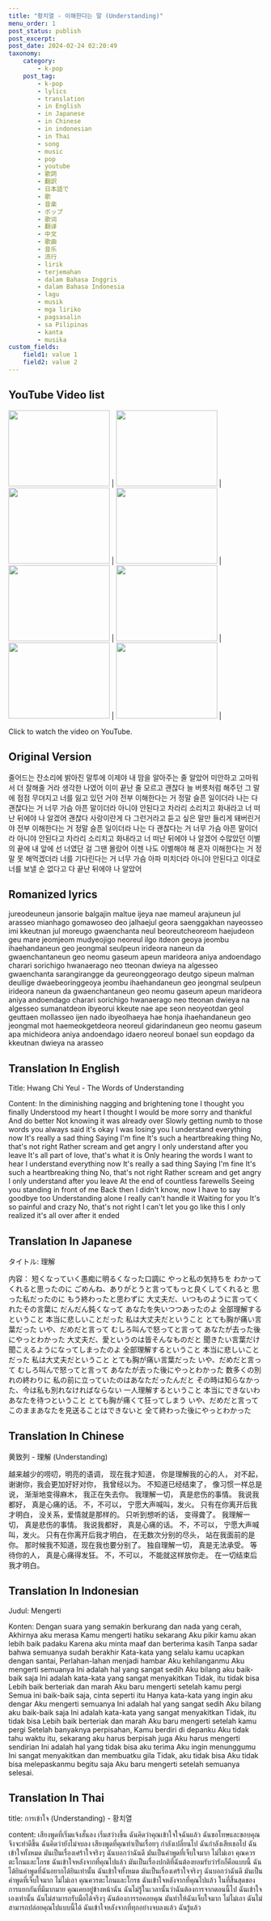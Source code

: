 ```yaml
---
title: "황치열 - 이해한다는 말 (Understanding)"
menu_order: 1
post_status: publish
post_excerpt: 
post_date: 2024-02-24 02:20:49
taxonomy:
    category:
        - k-pop
    post_tag:
        - k-pop
        - lylics
        - translation
        - in English
        - in Japanese
        - in Chinese
        - in indonesian
        - in Thai
        - song
        - music
        - pop
        - youtube
        - 歌詞
        - 翻訳
        - 日本語で
        - 歌
        - 音楽
        - ポップ
        - 歌词
        - 翻译
        - 中文
        - 歌曲
        - 音乐
        - 流行
        - lirik
        - terjemahan
        - dalam Bahasa Inggris
        - dalam Bahasa Indonesia
        - lagu
        - musik
        - mga liriko
        - pagsasalin
        - sa Pilipinas
        - kanta
        - musika
custom_fields:
    field1: value 1
    field2: value 2
---
```


## YouTube Video list
 [<img src='http://img.youtube.com/vi/dhPWGsvV7J4/0.jpg' width='200' height='150'>](https://youtu.be/dhPWGsvV7J4) | [<img src='http://img.youtube.com/vi/91WNw2cD8uw/0.jpg' width='200' height='150'>](https://youtu.be/91WNw2cD8uw) | [<img src='http://img.youtube.com/vi/8EmzVVNZYP4/0.jpg' width='200' height='150'>](https://youtu.be/8EmzVVNZYP4) | [<img src='http://img.youtube.com/vi/SXdjSHtkvbc/0.jpg' width='200' height='150'>](https://youtu.be/SXdjSHtkvbc) | [<img src='http://img.youtube.com/vi/gIBz94KJZy8/0.jpg' width='200' height='150'>](https://youtu.be/gIBz94KJZy8) |
 [<img src='http://img.youtube.com/vi/wiyxV5Yacsc/0.jpg' width='200' height='150'>](https://youtu.be/wiyxV5Yacsc) | [<img src='http://img.youtube.com/vi/Xr0G8Jf62t8/0.jpg' width='200' height='150'>](https://youtu.be/Xr0G8Jf62t8) | [<img src='http://img.youtube.com/vi/IdBu3efD1vI/0.jpg' width='200' height='150'>](https://youtu.be/IdBu3efD1vI) |

Click to watch the video on YouTube.
## Original Version
줄어드는 잔소리에 밝아진 말투에 
이제야 내 맘을 
알아주는 줄 알았어 
미안하고 고마워서 더 잘해줄 거라 
생각한 나였어 
이미 끝난 줄 모르고 
괜찮다 늘 버릇처럼 해주던 그 말에 
점점 무뎌지고 
너를 잃고 있던 거야 
전부 이해한다는 거 
정말 슬픈 일이더라 
나는 다 괜찮다는 거 
너무 가슴 아픈 말이더라 
아니야 안된다고 
차라리 소리치고 화내라고 
너 떠난 뒤에야 나 알겠어 
괜찮다 사랑이란게 다 그런거라고 
듣고 싶은 말만 
들리게 돼버린거야 
전부 이해한다는 거 
정말 슬픈 일이더라 
나는 다 괜찮다는 거 
너무 가슴 아픈 말이더라 
아니야 안된다고 
차라리 소리치고 화내라고 
너 떠난 뒤에야 나 알겠어 
수많았던 이별의 끝에 
내 앞에 선 너였단 걸 
그땐 몰랐어 이젠 나도 이별해야 해 
혼자 이해한다는 거 
정말 못 해먹겠더라 
너를 기다린다는 거 
너무 가슴 아파 미치더라 
아니야 안된다고 
이대로 너를 보낼 순 없다고 
다 끝난 뒤에야 나 알았어 



## Romanized lyrics
jureodeuneun jansorie balgajin maltue 
ijeya nae mameul 
arajuneun jul arasseo 
mianhago gomawoseo deo jalhaejul geora 
saenggakhan nayeosseo 
imi kkeutnan jul moreugo 
gwaenchanta neul beoreutcheoreom haejudeon geu mare 
jeomjeom mudyeojigo 
neoreul ilgo itdeon geoya 
jeombu ihaehandaneun geo 
jeongmal seulpeun irideora 
naneun da gwaenchantaneun geo 
neomu gaseum apeun marideora 
aniya andoendago 
charari sorichigo hwanaerago 
neo tteonan dwieya na algesseo 
gwaenchanta sarangirangge da geureonggeorago 
deutgo sipeun malman 
deullige dwaebeoringgeoya 
jeombu ihaehandaneun geo 
jeongmal seulpeun irideora 
naneun da gwaenchantaneun geo 
neomu gaseum apeun marideora 
aniya andoendago 
charari sorichigo hwanaerago 
neo tteonan dwieya na algesseo 
sumanatdeon ibyeorui kkeute 
nae ape seon neoyeotdan geol 
geuttaen mollasseo ijen nado ibyeolhaeya hae 
honja ihaehandaneun geo 
jeongmal mot haemeokgetdeora 
neoreul gidarindaneun geo 
neomu gaseum apa michideora 
aniya andoendago 
idaero neoreul bonael sun eopdago 
da kkeutnan dwieya na arasseo 



## Translation In English
Title:
Hwang Chi Yeul - The Words of Understanding

Content:
In the diminishing nagging and brightening tone
I thought you finally
Understood my heart
I thought I would be more sorry and thankful
And do better
Not knowing it was already over
Slowly getting numb to those words you always said it's okay
I was losing you
I understand everything now
It's really a sad thing
Saying I'm fine
It's such a heartbreaking thing
No, that's not right
Rather scream and get angry
I only understand after you leave
It's all part of love, that's what it is
Only hearing the words I want to hear
I understand everything now
It's really a sad thing
Saying I'm fine
It's such a heartbreaking thing
No, that's not right
Rather scream and get angry
I only understand after you leave
At the end of countless farewells
Seeing you standing in front of me
Back then I didn't know, now I have to say goodbye too
Understanding alone
I really can't handle it
Waiting for you
It's so painful and crazy
No, that's not right
I can't let you go like this
I only realized it's all over after it ended
## Translation In Japanese
タイトル: 理解

内容：
短くなっていく愚痴に明るくなった口調に
やっと私の気持ちを
わかってくれると思ったのに
ごめんね、ありがとうと言ってもっと良くしてくれると
思った私だったのに
もう終わったと思わずに
大丈夫だ、いつものように言ってくれたその言葉に
だんだん鈍くなって
あなたを失いつつあったのよ
全部理解するということ
本当に悲しいことだった
私は大丈夫だということ
とても胸が痛い言葉だった
いや、だめだと言って
むしろ叫んで怒ってと言って
あなたが去った後にやっとわかった
大丈夫だ、愛というのは皆そんなものだと
聞きたい言葉だけ
聞こえるようになってしまったのよ
全部理解するということ
本当に悲しいことだった
私は大丈夫だということ
とても胸が痛い言葉だった
いや、だめだと言って
むしろ叫んで怒ってと言って
あなたが去った後にやっとわかった
数多くの別れの終わりに
私の前に立っていたのはあなただったんだと
その時は知らなかった、今は私も別れなければならない
一人理解するということ
本当にできないわ
あなたを待つということ
とても胸が痛くて狂ってしまう
いや、だめだと言って
このままあなたを見送ることはできないと
全て終わった後にやっとわかった
## Translation In Chinese
黄致列 - 理解 (Understanding)

越来越少的唠叨，明亮的语调，
现在我才知道，
你是理解我的心的人，
对不起，谢谢你，我会更加好好对你，
我曾经以为。
不知道已经结束了，
像习惯一样总是说，
渐渐地变得麻木，
我正在失去你。
我理解一切，
真是悲伤的事情。
我说我都好，
真是心痛的话。
不，不可以，
宁愿大声喊叫，发火。
只有在你离开后我才明白，
没关系，爱情就是那样的。
只听到想听的话，
变得聋了。
我理解一切，
真是悲伤的事情。
我说我都好，
真是心痛的话。
不，不可以，
宁愿大声喊叫，发火。
只有在你离开后我才明白，
在无数次分别的尽头，
站在我面前的是你。
那时候我不知道，现在我也要分别了。
独自理解一切，
真是无法承受。
等待你的人，
真是心痛得发狂。
不，不可以，
不能就这样放你走。
在一切结束后我才明白。
## Translation In Indonesian
Judul: Mengerti

Konten:
Dengan suara yang semakin berkurang dan nada yang cerah,
Akhirnya aku merasa
Kamu mengerti hatiku sekarang
Aku pikir kamu akan lebih baik padaku
Karena aku minta maaf dan berterima kasih
Tanpa sadar bahwa semuanya sudah berakhir
Kata-kata yang selalu kamu ucapkan dengan santai,
Perlahan-lahan menjadi hambar
Aku kehilanganmu
Aku mengerti semuanya
Ini adalah hal yang sangat sedih
Aku bilang aku baik-baik saja
Ini adalah kata-kata yang sangat menyakitkan
Tidak, itu tidak bisa
Lebih baik berteriak dan marah
Aku baru mengerti setelah kamu pergi
Semua ini baik-baik saja, cinta seperti itu
Hanya kata-kata yang ingin aku dengar
Aku mengerti semuanya
Ini adalah hal yang sangat sedih
Aku bilang aku baik-baik saja
Ini adalah kata-kata yang sangat menyakitkan
Tidak, itu tidak bisa
Lebih baik berteriak dan marah
Aku baru mengerti setelah kamu pergi
Setelah banyaknya perpisahan,
Kamu berdiri di depanku
Aku tidak tahu waktu itu, sekarang aku harus berpisah juga
Aku harus mengerti sendirian
Ini adalah hal yang tidak bisa aku terima
Aku ingin menunggumu
Ini sangat menyakitkan dan membuatku gila
Tidak, aku tidak bisa
Aku tidak bisa melepaskanmu begitu saja
Aku baru mengerti setelah semuanya selesai.
## Translation In Thai
title: การเข้าใจ (Understanding) - 황치열

content:
เสียงพูดที่เริ่มแจ้งสั้นลง
เริ่มสว่างขึ้น
ฉันคิดว่าคุณเข้าใจใจฉันแล้ว
ฉันขอโทษและขอบคุณจึงจะทำดีขึ้น
ฉันคิดว่ายังไม่จบลง
เสียงพูดที่คุณทำเป็นเรื่อยๆ
กำลังเปลี่ยนไป
ฉันกำลังเสียเธอไป
ฉันเข้าใจทั้งหมด
มันเป็นเรื่องเศร้าใจจริงๆ
ฉันบอกว่าฉันดี
มันเป็นคำพูดที่เจ็บใจมาก
ไม่ไม่เอา
คุณควรตะโกนและโกรธ
ฉันเข้าใจหลังจากที่คุณไปแล้ว
มันเป็นเรื่องปกติที่ฉันต้องยอมรับว่ารักก็คือแบบนี้
ฉันได้ยินคำพูดที่ฉันอยากได้ยินเท่านั้น
ฉันเข้าใจทั้งหมด
มันเป็นเรื่องเศร้าใจจริงๆ
ฉันบอกว่าฉันดี
มันเป็นคำพูดที่เจ็บใจมาก
ไม่ไม่เอา
คุณควรตะโกนและโกรธ
ฉันเข้าใจหลังจากที่คุณไปแล้ว
ในที่สิ้นสุดของการแยกกันที่มีมากมาย
คุณเคยอยู่ข้างหน้าฉัน
ฉันไม่รู้ในเวลานั้นว่าฉันต้องการจากตอนนี้ไป
ฉันเข้าใจเองเท่านั้น
ฉันไม่สามารถรับมือได้จริงๆ
ฉันต้องการรอคอยคุณ
มันทำให้ฉันเจ็บใจมาก
ไม่ไม่เอา
ฉันไม่สามารถปล่อยคุณไปแบบนี้ได้
ฉันเข้าใจหลังจากที่ทุกอย่างจบลงแล้ว
ฉันรู้แล้ว

